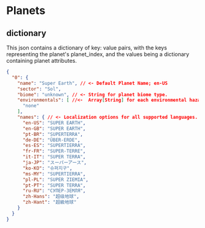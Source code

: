 # Planets

## dictionary
This json contains a dictionary of key: value pairs, with the keys representing the planet's planet_index, and the 
values being a dictionary containing planet attributes.

```json
{
  "0": {
    "name": "Super Earth", // <- Default Planet Name; en-US
    "sector": "Sol",
    "biome": "unknown", // <- String for planet biome type.
    "environmentals": [ //<-  Array[String] for each environmental hazard this planet has
      "none"
    ],
    "names": { // <- Localization options for all supported languages.
      "en-US": "SUPER EARTH",
      "en-GB": "SUPER EARTH",
      "pt-BR": "SUPERTERRA",
      "de-DE": "ÜBER-ERDE",
      "es-ES": "SUPERTIERRA",
      "fr-FR": "SUPER-TERRE",
      "it-IT": "SUPER TERRA",
      "ja-JP": "スーパーアース",
      "ko-KO": "슈퍼지구",
      "ms-MY": "SUPERTIERRA",
      "pl-PL": "SUPER ZIEMIA",
      "pt-PT": "SUPER TERRA",
      "ru-RU": "СУПЕР-ЗЕМЛЯ",
      "zh-Hans": "超级地球",
      "zh-Hant": "超級地球"
    }
  }
}
```